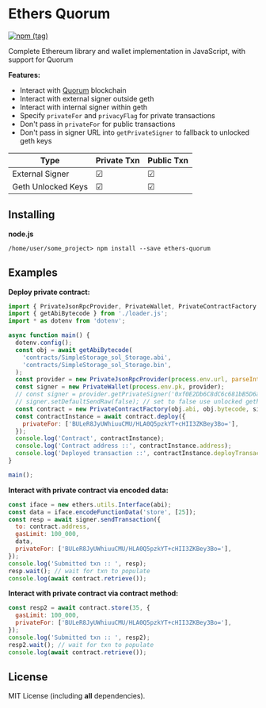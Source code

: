 # Ethers Quorum

[![npm (tag)](https://img.shields.io/npm/v/ethers-quorum)](https://www.npmjs.com/package/ethers-quorum)

Complete Ethereum library and wallet implementation in JavaScript, with support for Quorum

**Features:**

- Interact with [Quorum](https://github.com/ConsenSys/quorum) blockchain
- Interact with external signer outside geth
- Interact with internal signer within geth
- Specify `privateFor` and `privacyFlag` for private transactions
- Don't pass in `privateFor` for public transactions
- Don't pass in signer URL into `getPrivateSigner` to fallback to unlocked geth keys

| Type               | Private Txn | Public Txn |
| ------------------ | ----------- | ---------- |
| External Signer    | &#9745;     | &#9745;    |
| Geth Unlocked Keys | &#9745;     | &#9745;    |

## Installing

**node.js**

```
/home/user/some_project> npm install --save ethers-quorum
```

## Examples

**Deploy private contract:**

```javascript
import { PrivateJsonRpcProvider, PrivateWallet, PrivateContractFactory } from 'ethers-quorum';
import { getAbiBytecode } from './loader.js';
import * as dotenv from 'dotenv';

async function main() {
  dotenv.config();
  const obj = await getAbiBytecode(
    'contracts/SimpleStorage_sol_Storage.abi',
    'contracts/SimpleStorage_sol_Storage.bin',
  );
  const provider = new PrivateJsonRpcProvider(process.env.url, parseInt(process.env.network), process.env.tesseraUrl);
  const signer = new PrivateWallet(process.env.pk, provider);
  // const signer = provider.getPrivateSigner('0xf0E2Db6C8dC6c681bB5D6aD121A107f300e9B2b5', 'http://localhost:8630'); // alternative way to use external signer or unlocked geth keys
  // signer.setDefaultSendRaw(false); // set to false use unlocked geth keys instead of external signer
  const contract = new PrivateContractFactory(obj.abi, obj.bytecode, signer);
  const contractInstance = await contract.deploy({
    privateFor: ['BULeR8JyUWhiuuCMU/HLA0Q5pzkYT+cHII3ZKBey3Bo='],
  });
  console.log('Contract', contractInstance);
  console.log('Contract address ::', contractInstance.address);
  console.log('Deployed transaction ::', contractInstance.deployTransaction);
}

main();
```

**Interact with private contract via encoded data:**

```javascript
const iface = new ethers.utils.Interface(abi);
const data = iface.encodeFunctionData('store', [25]);
const resp = await signer.sendTransaction({
  to: contract.address,
  gasLimit: 100_000,
  data,
  privateFor: ['BULeR8JyUWhiuuCMU/HLA0Q5pzkYT+cHII3ZKBey3Bo='],
});
console.log('Submitted txn :: ', resp);
resp.wait(); // wait for txn to populate
console.log(await contract.retrieve());
```

**Interact with private contract via contract method:**

```javascript
const resp2 = await contract.store(35, {
  gasLimit: 100_000,
  privateFor: ['BULeR8JyUWhiuuCMU/HLA0Q5pzkYT+cHII3ZKBey3Bo='],
});
console.log('Submitted txn :: ', resp2);
resp2.wait(); // wait for txn to populate
console.log(await contract.retrieve());
```

## License

MIT License (including **all** dependencies).
